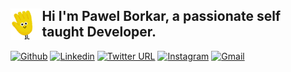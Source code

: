 <!-- Your title -->
## Hi <img width="10%" height="10%" align="left" alt="Github" src="https://raw.githubusercontent.com/SatYu26/SatYu26/master/Assets/wave.gif" /> I'm Pawel Borkar, a passionate self taught Developer. 

<!-- Your badges
You can use the website to generate badges: https://shields.io/
-->

[![Github](https://img.shields.io/badge/-Github-000?style=flat&logo=Github&logoColor=white)](https://github.com/pawelborkar)
[![Linkedin](https://img.shields.io/badge/-LinkedIn-blue?style=flat&logo=Linkedin&logoColor=white)](https://www.linkedin.com/in/pawelborkar)
[![Twitter URL](https://img.shields.io/twitter/url?label=pawelsb&style=social&url=https%3A%2F%2Ftwitter.com%2Fpawelsb)](https://twitter.com/pawelsb)
[![Instagram](https://img.shields.io/badge/-Instagram-c13584?style=flat&labelColor=c13584&logo=instagram&logoColor=white)](https://www.instagram.com/paweldiaries/)
[![Gmail](https://img.shields.io/badge/-Gmail-c14438?style=flat&logo=Gmail&logoColor=white)](mailto:psb.codes@gmail.com)


&nbsp;

<!-- Talking about you -->
<!-- **Talking about Personal Stuffs:** -->

<!-- Any image aligned to the right. Beware the width -->
<!-- ![Pawel's GitHub stats](https://github-readme-stats.vercel.app/api?username=pawelborkar&theme=radical&include_all_commits=true&show_icons=true&count_private=true)
-->
<!-- <img width="35%" align="right" alt="Github" src="https://raw.githubusercontent.com/onimur/.github/master/.resources/git-header.svg" /> -->
